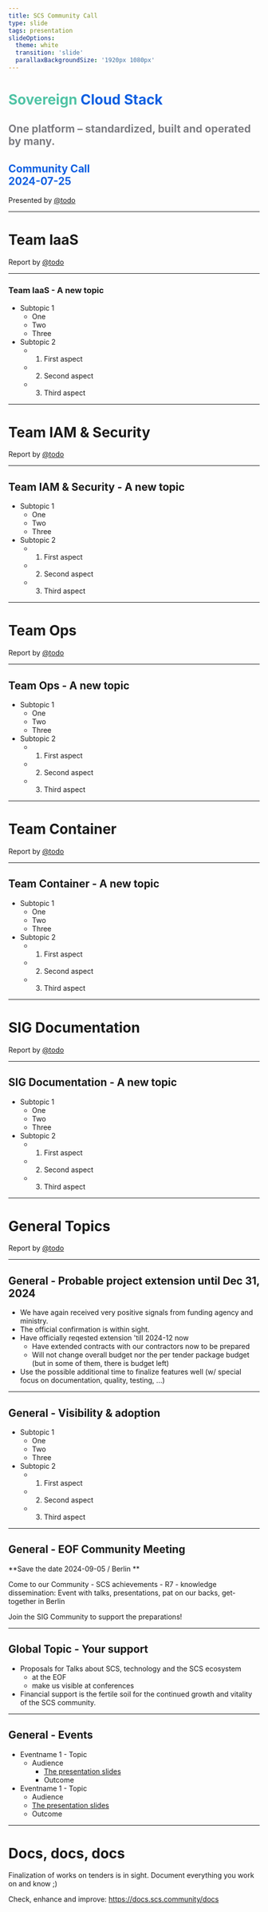 ```yaml
---
title: SCS Community Call
type: slide
tags: presentation
slideOptions:
  theme: white
  transition: 'slide'
  parallaxBackgroundSize: '1920px 1080px'
---
```



<style>
    .slides h1 {
        font-size: 32px;
        font-family: lato;
        color: "#50c3a5";
    }
    .slides h2 {
        color: "#0f5fe1";
        font-size: 28px;
        font-family: lato;
    }
    .slides h3, .slides h4 {
        font-size: 20px;
        font-family: lato;
    }
    .slides li {
        font-size: 16px;
        font-family: lato;
    }
    .slides p {
        font-size: 16px;
        font-family: lato;
    }
    .slides ul {
        display: block!important;
    }
</style>

<!-- .slide: data-background="https://input.scs.community/uploads/861b508e-4071-483e-aeef-c280ecdfab3c.jpg" -->

<!-- Ease preperation with the template: https://github.com/SovereignCloudStack/minutes/tree/main/community-call/template.md -->

# <font color="#50c3a5" style="text-shadow: -1px 1px 0 #FFF, 1px 1px 0 #FFF, 1px -1px 0 #FFF, -1px -1px 0 #FFF;">Sovereign</font> <font color="#0f5fe1" style="text-shadow: -1px 1px 0 #FFF, 1px 1px 0 #FFF, 1px -1px 0 #FFF, -1px -1px 0 #FFF;">Cloud Stack</font>
## <font color="#7D7D82" style="text-shadow: -1px 1px 0 #FFF, 1px 1px 0 #FFF, 1px -1px 0 #FFF, -1px -1px 0 #FFF;">One platform – standardized, built and operated by many.</font>
## <font color="#0f5fe1" style="text-shadow: -1px 1px 0 #FFF, 1px 1px 0 #FFF, 1px -1px 0 #FFF, -1px -1px 0 #FFF;">Community Call</br> 2024-07-25</font>


Presented by <a href="https://github.com/todo">@todo</a>

---

# Team IaaS

Report by <a href="https://github.com/todo">@todo</a>

----

### Team IaaS - A new topic

* Subtopic 1
    * One
    * Two
    * Three
* Subtopic 2
    * 1. First aspect
    * 2. Second aspect
    * 3. Third aspect

----

# Team IAM & Security

Report by <a href="https://github.com/todo">@todo</a>

----

## Team IAM & Security - A new topic


* Subtopic 1
    * One
    * Two
    * Three
* Subtopic 2
    * 1. First aspect
    * 2. Second aspect
    * 3. Third aspect

----


# Team Ops

Report by <a href="https://github.com/todo">@todo</a>


----

## Team Ops -  A new topic 

* Subtopic 1
    * One
    * Two
    * Three
* Subtopic 2
    * 1. First aspect
    * 2. Second aspect
    * 3. Third aspect

---

# Team Container

Report by <a href="https://github.com/todo">@todo</a>


---

## Team Container - A new topic

* Subtopic 1
    * One
    * Two
    * Three
* Subtopic 2
    * 1. First aspect
    * 2. Second aspect
    * 3. Third aspect

---

# SIG Documentation

Report by <a href="https://github.com/todo">@todo</a>

---

## SIG Documentation - A new topic

* Subtopic 1
    * One
    * Two
    * Three
* Subtopic 2
    * 1. First aspect
    * 2. Second aspect
    * 3. Third aspect

---

# General Topics

Report by <a href="https://github.com/todo">@todo</a>

---

## General - Probable project extension until Dec 31, 2024

* We have again received very positive signals from funding agency and ministry.
* The official confirmation is within sight.
* Have officially reqested extension 'till 2024-12 now
    * Have extended contracts with our contractors now to be prepared
    * Will not change overall budget nor the per tender package budget (but in some of them, there is budget left)
* Use the possible additional time to finalize features well (w/ special focus on documentation, quality, testing, ...)

---

## General - Visibility & adoption

* Subtopic 1
    * One
    * Two
    * Three
* Subtopic 2
    * 1. First aspect
    * 2. Second aspect
    * 3. Third aspect


---

## General - EOF Community Meeting

**Save the date 2024-09-05 / Berlin **

Come to our Community - SCS achievements - R7 - knowledge dissemination: Event with talks, presentations, pat on our backs, get-together in Berlin

Join the SIG Community to support the preparations! 

---

## Global Topic - Your support  

* Proposals for Talks about SCS, technology and the SCS ecosystem 
    * at the EOF
    * make us visible at conferences
* Financial support is the fertile soil for the continued growth and vitality of the SCS community. 

---

## General - Events

* Eventname 1 - Topic
    * Audience
        * <a href="http://yolobanana.de/yolo.pdf">The presentation slides</a>
        * Outcome
* Eventname 1 - Topic
    * Audience
    * <a href="http://yolobanana.de/yolo.pdf">The presentation slides</a>
    * Outcome

---

# Docs, docs, docs

Finalization of works on tenders is in sight. 
Document everything you work on and know ;)

Check, enhance and improve:
https://docs.scs.community/docs

